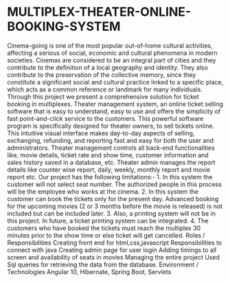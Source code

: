 # MULTIPLEX-THEATER-ONLINE-BOOKING-SYSTEM
Cinema-going is one of the most popular out-of-home cultural activities, affecting a serious of social, economic and cultural phenomena in modern societies. Cinemas are considered to be an integral part of cities and they contribute to the definition of a local geography and identity. They also contribute to the preservation of the collective memory, since they constitute a significant social and cultural practice linked to a specific place, which acts as a common reference or landmark for many individuals. Through this project we present a comprehensive solution for ticket booking in multiplexes. Theater management system, an online ticket selling software that is easy to understand, easy to use and offers the simplicity of fast point-and-click service to the customers. This powerful software program is specifically designed for theater owners, to sell tickets online. This intuitive visual interface makes day-to-day aspects of selling, exchanging, refunding, and reporting fast and easy for both the user and administrators. Theater management controls all back-end functionalities like, movie details, ticket rate and show time, customer information and sales history saved in a database, etc. Theater admin manages the report details like counter wise report, daily, weekly, monthly report and movie report etc. Our project has the following limitations:- 1. In this system the customer will not select seat number. The authorized people in this process will be the employee who works at the cinema. 2. In this system the customer can book the tickets only for the present day. Advanced booking for the upcoming movies (2 or 3 months before the movie is released) is not included but can be included later. 3. Also, a printing system will not be in this project. In future, a ticket printing system can be integrated. 4. The customers who have booked the tickets must reach the multiplex 30 minutes prior to the show time or else ticket will get cancelled.
Roles / Responsibilities 
Creating front end for html,css,javascript
Responsibilities to connect with java
Creating admin page for user login
Adding timings to all screen and availability of seats in movies 
Managing the entire project
Used Sql queries for retrieving the data from the database.
Environment / Technologies 
Angular 10, Hibernate, Spring Boot, Servlets
